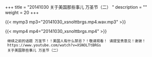 +++
title = "20141030  关于美国那些事儿 万圣节（二） "
description = ""
weight = 20
+++

{{< mymp3 mp3="20141030_xsnolttbrgs.mp4.wav.mp3" >}}

{{< mymp4 mp4="20141030_xsnolttbrgs.mp4" >}}

     继续之前的话题 万圣节！！美国人有什么禁忌？！敬请观看！ 请提宝贵意见！谢谢！ 
     https://www.youtube.com/watch?v=XSNOLTtBRGs 
     关于美国那些事儿 万圣节（二） 
